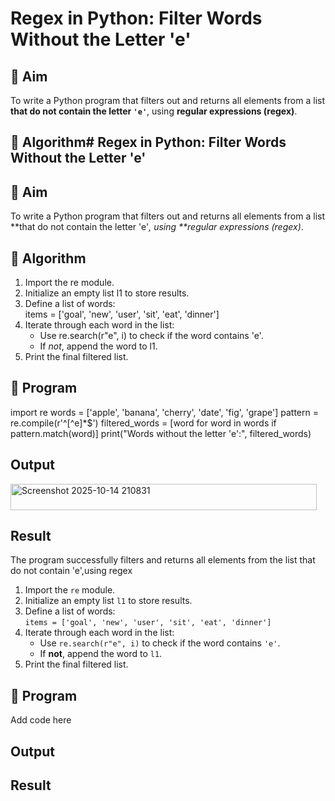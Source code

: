 # Regex in Python: Filter Words Without the Letter 'e'

## 🎯 Aim
To write a Python program that filters out and returns all elements from a list **that do not contain the letter `'e'`**, using **regular expressions (regex)**.

## 🧠 Algorithm# Regex in Python: Filter Words Without the Letter 'e'

## 🎯 Aim
To write a Python program that filters out and returns all elements from a list **that do not contain the letter 'e'*, using **regular expressions (regex)*.

## 🧠 Algorithm
1. Import the re module.
2. Initialize an empty list l1 to store results.
3. Define a list of words:  
   items = ['goal', 'new', 'user', 'sit', 'eat', 'dinner']
4. Iterate through each word in the list:
   - Use re.search(r"e", i) to check if the word contains 'e'.
   - If *not*, append the word to l1.
5. Print the final filtered list.

## 🧾 Program

import re
words = ['apple', 'banana', 'cherry', 'date', 'fig', 'grape']
pattern = re.compile(r'^[^e]*$')
filtered_words = [word for word in words if pattern.match(word)]
print("Words without the letter 'e':", filtered_words)

## Output
<img width="490" height="42" alt="Screenshot 2025-10-14 210831" src="https://github.com/user-attachments/assets/d5d718e7-e76c-4cff-8602-413a3b37574c" />

## Result
The program successfully filters and returns all elements from the list that do not contain 'e',using regex
1. Import the `re` module.
2. Initialize an empty list `l1` to store results.
3. Define a list of words:  
   `items = ['goal', 'new', 'user', 'sit', 'eat', 'dinner']`
4. Iterate through each word in the list:
   - Use `re.search(r"e", i)` to check if the word contains `'e'`.
   - If **not**, append the word to `l1`.
5. Print the final filtered list.

## 🧾 Program
Add code here
## Output

## Result
